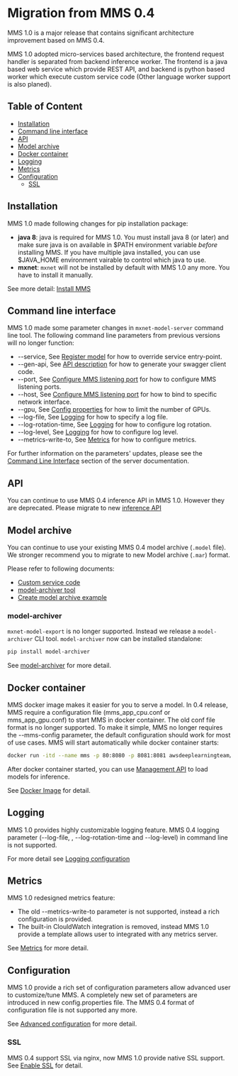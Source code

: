 # Migration from MMS 0.4

MMS 1.0 is a major release that contains significant architecture improvement based on MMS 0.4.

MMS 1.0 adopted micro-services based architecture, the frontend request handler is separated from backend inference worker. The frontend is a java based web service which provide REST API, and backend is python based worker which execute custom service code (Other language worker support is also planed).

## Table of Content

* [Installation](#installation)
* [Command line interface](#command-line-interface)
* [API](#api)
* [Model archive](#model-archive)
* [Docker container](#docker-container)
* [Logging](#logging)
* [Metrics](#metrics)
* [Configuration](#configuration)
    * [SSL](#ssl)

## Installation

MMS 1.0 made following changes for pip installation package:

* **java 8**: java is required for MMS 1.0. You must install java 8 (or later) and make sure java is on available in $PATH environment variable *before* installing MMS. If you have multiple java installed, you can use $JAVA_HOME environment vairable to control which java to use.
* **mxnet**: `mxnet` will not be installed by default with MMS 1.0 any more. You have to install it manually.

See more detail: [Install MMS](install.md)

## Command line interface
MMS 1.0 made some parameter changes in `mxnet-model-server` command line tool. The following command line parameters from previous versions will no longer function:

* --service, See [Register model](management_api.md#register-a-model) for how to override service entry-point.
* --gen-api, See [API description](inference_api#api-description) for how to generate your swagger client code.
* --port, See [Configure MMS listening port](configuration.md#configure-mms-listening-port) for how to configure MMS listening ports.
* --host, See [Configure MMS listening port](configuration.md#configure-mms-listening-port) for how to bind to specific network interface.
* --gpu, See [Config properties](configuration.md#other-properties) for how to limit the number of GPUs.
* --log-file, See [Logging](#logging) for how to specify a log file.
* --log-rotation-time, See [Logging](#logging) for how to configure log rotation.
* --log-level, See [Logging](#logging) for how to configure log level.
* --metrics-write-to, See [Metrics](#metrics) for how to configure metrics.

For further information on the parameters' updates, please see the [Command Line Interface](server.md#command-line-interface) section of the server documentation.

## API
You can continue to use MMS 0.4 inference API in MMS 1.0. However they are deprecated. Please migrate to new [inference API](inference_api.md)

## Model archive
You can continue to use your existing MMS 0.4 model archive (`.model` file). We stronger recommend you to migrate to new Model archive (`.mar`) format.

Please refer to following documents:
* [Custom service code](custom_service.md)
* [model-archiver tool](../model-archiver/README.md)
* [Create model archive example](../examples/mxnet_vision/README.md)

### model-archiver
`mxnet-model-export` is no longer supported. Instead we release a `model-archiver` CLI tool. `model-archiver` now can be installed standalone:

```bash
pip install model-archiver
```
See [model-archiver](../model-archiver/README.md) for more detail.

## Docker container

MMS docker image makes it easier for you to serve a model. In 0.4 release, MMS require a configuration file (mms_app_cpu.conf or mms_app_gpu.conf) to start MMS in docker container. The old conf file format is no longer supported. To make it simple, MMS no longer requires the --mms-config parameter, the default configuration should work for most of use cases. MMS will start automatically while docker container starts:

```bash
docker run -itd --name mms -p 80:8080 -p 8081:8081 awsdeeplearningteam/mms_cpu
```

After docker container started, you can use [Management API](management_api.md) to load models for inference.

See [Docker Image](../docker/README.md) for detail.

## Logging

MMS 1.0 provides highly customizable logging feature. MMS 0.4 logging parameter (--log-file, , --log-rotation-time and --log-level) in command line is not supported.

For more detail see [Logging configuration](logging.md)

## Metrics

MMS 1.0 redesigned metrics feature:
* The old --metrics-write-to parameter is not supported, instead a rich configuration is provided.
* The built-in ClouldWatch integration is removed, instead MMS 1.0 provide a template allows user to integrated with any metrics server.

See [Metrics](metrics.md) for more detail.

## Configuration

MMS 1.0 provide a rich set of configuration parameters allow advanced user to customize/tune MMS. A completely new set of parameters are introduced in new config.properties file. The MMS 0.4 format of configuration file is not supported any more.

See [Advanced configuration](configuration.md) for more detail.

### SSL

MMS 0.4 support SSL via nginx, now MMS 1.0 provide native SSL support. See [Enable SSL](configuration.md#enable-ssl) for detail.
